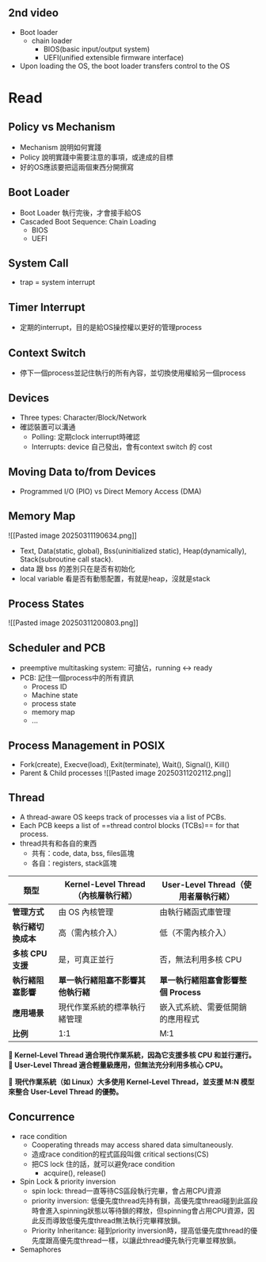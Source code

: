 ## 2nd video
- Boot loader
	- chain loader
		- BIOS(basic input/output system)
		- UEFI(unified extensible firmware interface)
- Upon loading the OS, the boot loader transfers control to the OS
# Read
## Policy vs Mechanism
- Mechanism 說明如何實踐
- Policy 說明實踐中需要注意的事項，或達成的目標
- 好的OS應該要把這兩個東西分開撰寫
## Boot Loader
- Boot Loader 執行完後，才會接手給OS
- Cascaded Boot Sequence: Chain Loading
	- BIOS
	- UEFI
## System Call
- trap = system interrupt
## Timer Interrupt
- 定期的interrupt，目的是給OS操控權以更好的管理process
## Context Switch
- 停下一個process並記住執行的所有內容，並切換使用權給另一個process
##  Devices
- Three types: Character/Block/Network
- 確認裝置可以溝通
	- Polling: 定期clock interrupt時確認
	- Interrupts: device 自己發出，會有context switch 的 cost
## Moving Data to/from Devices
- Programmed I/O (PIO) vs Direct Memory Access (DMA)
## Memory Map
![[Pasted image 20250311190634.png]]
- Text, Data(static, global), Bss(uninitialized static), Heap(dynamically), Stack(subroutine call stack).
- data 跟 bss 的差別只在是否有初始化
- local variable 看是否有動態配置，有就是heap，沒就是stack
## Process States
![[Pasted image 20250311200803.png]]
## Scheduler and PCB
- preemptive multitasking system: 可搶佔，running <-> ready
- PCB: 記住一個process中的所有資訊
	- Process ID
	- Machine state
	- process state
	- memory map
	- ...
## Process Management in POSIX
- Fork(create), Execve(load), Exit(terminate), Wait(), Signal(), Kill()
- Parent & Child processes
![[Pasted image 20250311202112.png]]
## Thread
- A thread-aware OS keeps track of processes via a list of PCBs.
- Each PCB keeps a list of ==thread control blocks (TCBs)== for that process.
- thread共有和各自的東西
	- 共有：code, data, bss, files區塊
	- 各自：registers, stack區塊

| **類型**        | **Kernel-Level Thread（內核層執行緒）** | **User-Level Thread（使用者層執行緒）** |
| ------------- | ------------------------------- | ------------------------------ |
| **管理方式**      | 由 OS 內核管理                       | 由執行緒函式庫管理                      |
| **執行緒切換成本**   | 高（需內核介入）                        | 低（不需內核介入）                      |
| **多核 CPU 支援** | 是，可真正並行                         | 否，無法利用多核 CPU                   |
| **執行緒阻塞影響**   | **單一執行緒阻塞不影響其他執行緒**             | **單一執行緒阻塞會影響整個 Process**       |
| **應用場景**      | 現代作業系統的標準執行緒管理                  | 嵌入式系統、需要低開銷的應用程式               |
| **比例**        | 1:1                             | M:1                            |
**🔹 Kernel-Level Thread 適合現代作業系統，因為它支援多核 CPU 和並行運行。**  
**🔹 User-Level Thread 適合輕量級應用，但無法充分利用多核心 CPU。**

🚀 **現代作業系統（如 Linux）大多使用 Kernel-Level Thread，並支援 M:N 模型來整合 User-Level Thread 的優勢。**
## Concurrence
- race condition
	- Cooperating threads may access shared data simultaneously.
	- 造成race condition的程式區段叫做 critical sections(CS)
	- 把CS lock 住的話，就可以避免race condition
		- acquire(), release()
- Spin Lock & priority inversion
	- spin lock: thread一直等待CS區段執行完畢，會占用CPU資源
	- priority inversion: 低優先度thread先持有鎖，高優先度thread碰到此區段時會進入spinning狀態以等待鎖的釋放，但spinning會占用CPU資源，因此反而導致低優先度thread無法執行完畢釋放鎖。
	- Priority Inheritance: 碰到priority inversion時，提高低優先度thread的優先度跟高優先度thread一樣，以讓此thread優先執行完畢並釋放鎖。
- Semaphores